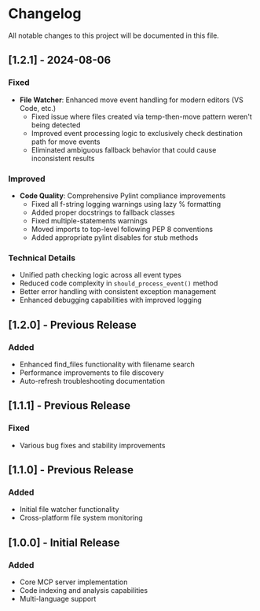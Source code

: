 # Changelog

All notable changes to this project will be documented in this file.

## [1.2.1] - 2024-08-06

### Fixed
- **File Watcher**: Enhanced move event handling for modern editors (VS Code, etc.)
  - Fixed issue where files created via temp-then-move pattern weren't being detected
  - Improved event processing logic to exclusively check destination path for move events
  - Eliminated ambiguous fallback behavior that could cause inconsistent results

### Improved
- **Code Quality**: Comprehensive Pylint compliance improvements
  - Fixed all f-string logging warnings using lazy % formatting
  - Added proper docstrings to fallback classes
  - Fixed multiple-statements warnings
  - Moved imports to top-level following PEP 8 conventions
  - Added appropriate pylint disables for stub methods

### Technical Details
- Unified path checking logic across all event types
- Reduced code complexity in `should_process_event()` method
- Better error handling with consistent exception management
- Enhanced debugging capabilities with improved logging

## [1.2.0] - Previous Release

### Added
- Enhanced find_files functionality with filename search
- Performance improvements to file discovery
- Auto-refresh troubleshooting documentation

## [1.1.1] - Previous Release

### Fixed
- Various bug fixes and stability improvements

## [1.1.0] - Previous Release

### Added
- Initial file watcher functionality
- Cross-platform file system monitoring

## [1.0.0] - Initial Release

### Added
- Core MCP server implementation
- Code indexing and analysis capabilities
- Multi-language support